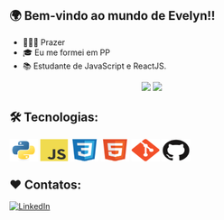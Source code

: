 ## 🌍 Bem-vindo ao mundo de Evelyn!!

- 🙋🏼‍♀️ Prazer
- 🎓 Eu me formei em PP
- 📚 Estudante de JavaScript e ReactJS.

<p float="left" align="center">
<img width="380" float="left" src="https://github-readme-stats.vercel.app/api/top-langs/?username=EvelynMCampos&layout=compact&theme=github_dark&border=FFFFFF03&hide_border=true&locale=pt-br&hide_title=true"/>
  <img width="380" src="http://github-streak-stats.herokuapp.com/?user=EvelynMCampos&theme=dark&background=0D1117&border=FF2D2D00"/>
</p>


 ## 🛠️ Tecnologias:
 
 
<div style="display: inline_block">
<img align="center" alt="Evelyn-Python" height="40" width="50" src="https://raw.githubusercontent.com/devicons/devicon/master/icons/python/python-original.svg">
<img align="center" alt="Evelyn-JavaScript" height="40" width="50" src="https://raw.githubusercontent.com/devicons/devicon/master/icons/javascript/javascript-original.svg">
<img align="center" alt="Evelyn-CSS3" height="40" width="50" src="https://raw.githubusercontent.com/devicons/devicon/master/icons/css3/css3-original.svg">
<img align="center" alt="Evelyn-HTML5" height="40" width="50" src="https://raw.githubusercontent.com/devicons/devicon/master/icons/html5/html5-original.svg">
<img align="center" alt="Evelyn-GIT" height="40" width="50" src="https://raw.githubusercontent.com/devicons/devicon/master/icons/git/git-original.svg">
<img align="center" alt="Evelyn-GitHub" height="40" width="50" src="https://raw.githubusercontent.com/devicons/devicon/master/icons/github/github-original.svg">

  
</div>

 ## ❤️ Contatos:
 

 [![LinkedIn](https://img.shields.io/badge/LinkedIn-0077B5?style=for-the-badge&logo=linkedin&logoColor=white)](https://www.linkedin.com/in/evelyn-campos-71883b138/)
